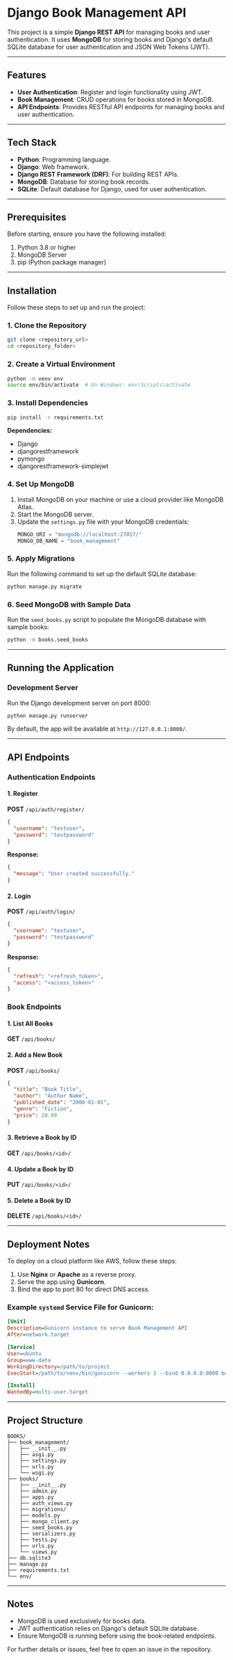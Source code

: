 # Django Book Management API

This project is a simple **Django REST API** for managing books and user authentication. It uses **MongoDB** for storing books and Django's default SQLite database for user authentication and JSON Web Tokens (JWT).

---

## Features
- **User Authentication**: Register and login functionality using JWT.
- **Book Management**: CRUD operations for books stored in MongoDB.
- **API Endpoints**: Provides RESTful API endpoints for managing books and user authentication.

---

## Tech Stack
- **Python**: Programming language.
- **Django**: Web framework.
- **Django REST Framework (DRF)**: For building REST APIs.
- **MongoDB**: Database for storing book records.
- **SQLite**: Default database for Django, used for user authentication.

---

## Prerequisites

Before starting, ensure you have the following installed:
1. Python 3.8 or higher
2. MongoDB Server
3. pip (Python package manager)

---

## Installation

Follow these steps to set up and run the project:

### 1. Clone the Repository
```bash
git clone <repository_url>
cd <repository_folder>
```

### 2. Create a Virtual Environment
```bash
python -m venv env
source env/bin/activate  # On Windows: env\Scripts\activate
```

### 3. Install Dependencies
```bash
pip install -r requirements.txt
```

**Dependencies:**
- Django
- djangorestframework
- pymongo
- djangorestframework-simplejwt

### 4. Set Up MongoDB

1. Install MongoDB on your machine or use a cloud provider like MongoDB Atlas.
2. Start the MongoDB server.
3. Update the `settings.py` file with your MongoDB credentials:
   ```python
   MONGO_URI = "mongodb://localhost:27017/"
   MONGO_DB_NAME = "book_management"
   ```

### 5. Apply Migrations
Run the following command to set up the default SQLite database:
```bash
python manage.py migrate
```

### 6. Seed MongoDB with Sample Data
Run the `seed_books.py` script to populate the MongoDB database with sample books:
```bash
python -m books.seed_books
```

---

## Running the Application

### Development Server
Run the Django development server on port 8000:
```bash
python manage.py runserver
```
By default, the app will be available at `http://127.0.0.1:8000/`.

---

## API Endpoints

### **Authentication Endpoints**

#### 1. Register
**POST** `/api/auth/register/`
```json
{
  "username": "testuser",
  "password": "testpassword"
}
```
**Response:**
```json
{
  "message": "User created successfully."
}
```

#### 2. Login
**POST** `/api/auth/login/`
```json
{
  "username": "testuser",
  "password": "testpassword"
}
```
**Response:**
```json
{
  "refresh": "<refresh_token>",
  "access": "<access_token>"
}
```

### **Book Endpoints**

#### 1. List All Books
**GET** `/api/books/`

#### 2. Add a New Book
**POST** `/api/books/`
```json
{
  "title": "Book Title",
  "author": "Author Name",
  "published_date": "2000-01-01",
  "genre": "Fiction",
  "price": 20.99
}
```

#### 3. Retrieve a Book by ID
**GET** `/api/books/<id>/`

#### 4. Update a Book by ID
**PUT** `/api/books/<id>/`

#### 5. Delete a Book by ID
**DELETE** `/api/books/<id>/`

---

## Deployment Notes

To deploy on a cloud platform like AWS, follow these steps:
1. Use **Nginx** or **Apache** as a reverse proxy.
2. Serve the app using **Gunicorn**.
3. Bind the app to port 80 for direct DNS access.

### Example `systemd` Service File for Gunicorn:
```ini
[Unit]
Description=Gunicorn instance to serve Book Management API
After=network.target

[Service]
User=ubuntu
Group=www-data
WorkingDirectory=/path/to/project
ExecStart=/path/to/venv/bin/gunicorn --workers 3 --bind 0.0.0.0:8000 book_management.wsgi:application

[Install]
WantedBy=multi-user.target
```

---

## Project Structure
```
BOOKS/
├── book_management/
│   ├── __init__.py
│   ├── asgi.py
│   ├── settings.py
│   ├── urls.py
│   └── wsgi.py
├── books/
│   ├── __init__.py
│   ├── admin.py
│   ├── apps.py
│   ├── auth_views.py
│   ├── migrations/
│   ├── models.py
│   ├── mongo_client.py
│   ├── seed_books.py
│   ├── serializers.py
│   ├── tests.py
│   ├── urls.py
│   └── views.py
├── db.sqlite3
├── manage.py
├── requirements.txt
└── env/
```

---

## Notes
- MongoDB is used exclusively for books data.
- JWT authentication relies on Django's default SQLite database.
- Ensure MongoDB is running before using the book-related endpoints.

For further details or issues, feel free to open an issue in the repository.

